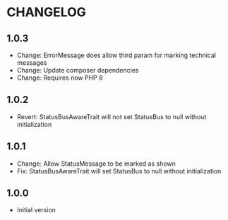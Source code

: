 CHANGELOG
=========

1.0.3
-----

* Change: ErrorMessage does allow third param for marking technical messages
* Change: Update composer dependencies
* Change: Requires now PHP 8


1.0.2
-----

* Revert: StatusBusAwareTrait will not set StatusBus to null without initialization


1.0.1
-----

* Change: Allow StatusMessage to be marked as shown
* Fix: StatusBusAwareTrait will set StatusBus to null without initialization


1.0.0
-----

* Initial version
